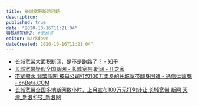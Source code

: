 ```yaml
---
title: 长城宽带断网问题
description:
published: true
date: "2020-10-16T11:21:04"
特殊标签标记: #无标签
editor: markdown
dateCreated: 2020-10-16T11:21:04"
---
```


+ [长城宽带大面积断网，是不是跑路了？ - 知乎](https://web.archive.org/web/20201016111900/https://www.zhihu.com/question/425637303)
+ [长城宽带疑似全国断网 - 长城宽带,断网 - IT之家](https://archive.is/fo8IM "https://www.ithome.com/0/513/633.htm")
+ [带宽缩水 频繁断网 被母公司打包100万卖身的长城宽带翻身困难 - 通信运营商 - cnBeta.COM](https://web.archive.org/web/20201016111733/https://www.cnbeta.com/articles/tech/1041025.htm)
+ [长城宽带全国多地断网数小时，上月宣布100万元打包转让 长城宽带 断网 天津_新浪科技_新浪网](https://web.archive.org/web/20201016111729/https://finance.sina.com.cn/tech/2020-10-15/doc-iiznezxr6091323.shtml)
